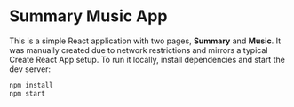 # Summary Music App

This is a simple React application with two pages, **Summary** and **Music**. It was manually created due to network restrictions and mirrors a typical Create React App setup. To run it locally, install dependencies and start the dev server:

```bash
npm install
npm start
```
